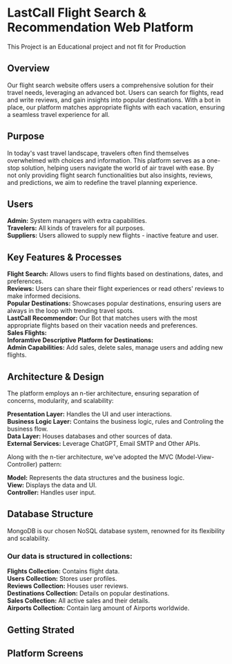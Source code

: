 # LastCall Flight Search & Recommendation Web Platform
This Project is an Educational project and not fit for Production

## Overview

Our flight search website offers users a comprehensive solution for their travel needs, leveraging an advanced bot. Users can search for flights, read and write reviews, and gain insights into popular destinations. With a bot in place, our platform matches appropriate flights with each vacation, ensuring a seamless travel experience for all.

## Purpose

In today's vast travel landscape, travelers often find themselves overwhelmed with choices and information.  This platform serves as a one-stop solution, helping users navigate the world of air travel with ease. By not only providing flight search functionalities but also insights, reviews, and predictions, we aim to redefine the travel planning experience.

## Users

**Admin:** System managers with extra capabilities.  
**Travelers:** All kinds of travelers for all purposes.  
**Suppliers:** Users allowed to supply new flights - inactive feature and user.  

## Key Features & Processes

**Flight Search:** Allows users to find flights based on destinations, dates, and preferences.  
**Reviews:** Users can share their flight experiences or read others' reviews to make informed decisions.  
**Popular Destinations:** Showcases popular destinations, ensuring users are always in the loop with trending travel spots.  
**LastCall Recommendor:** Our Bot that matches users with the most appropriate flights based on their vacation needs and preferences.  
**Sales Flights:**  
**Inforamtive Descriptive Platform for Destinations:**  
**Admin Capabilities:** Add sales, delete sales, manage users and adding new flights.    

## Architecture & Design

The platform employs an n-tier architecture, ensuring separation of concerns, modularity, and scalability:

**Presentation Layer:** Handles the UI and user interactions.  
**Business Logic Layer:** Contains the business logic, rules and Controling the business flow.  
**Data Layer:** Houses databases and other sources of data.  
**External Services:** Leverage ChatGPT, Email SMTP and Other APIs.  

Along with the n-tier architecture, we've adopted the MVC (Model-View-Controller) pattern:

**Model:** Represents the data structures and the business logic.  
**View:** Displays the data and UI.  
**Controller:** Handles user input.  

## Database Structure

MongoDB is our chosen NoSQL database system, renowned for its flexibility and scalability.  

### Our data is structured in collections:

**Flights Collection:** Contains flight data.  
**Users Collection:** Stores user profiles.  
**Reviews Collection:** Houses user reviews.  
**Destinations Collection:** Details on popular destinations.  
**Sales Collection:** All active sales and their details.  
**Airports Collection:** Contain larg amount of Airports worldwide.  

## Getting Strated

## Platform Screens
